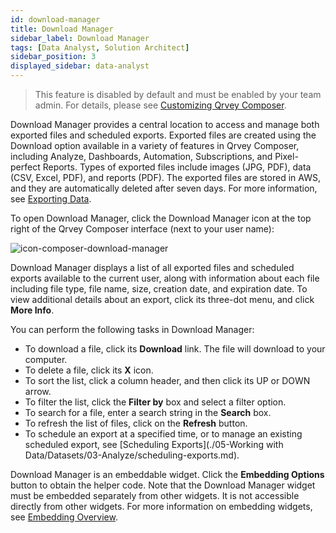 ```yaml
---
id: download-manager
title: Download Manager
sidebar_label: Download Manager
tags: [Data Analyst, Solution Architect]
sidebar_position: 3
displayed_sidebar: data-analyst
---
```


> This feature is disabled by default and must be enabled by your team admin. For details, please see [Customizing Qrvey Composer](../admin/customizing-qrvey-composer.md).

Download Manager provides a central location to access and manage both exported files and scheduled exports. Exported files are created using the Download option available in a variety of features in Qrvey Composer, including Analyze, Dashboards, Automation, Subscriptions, and Pixel-perfect Reports. Types of exported files include images (JPG, PDF), data (CSV, Excel, PDF), and reports (PDF). The exported files are stored in AWS, and they are automatically deleted after seven days. For more information, see [Exporting Data](./05-Working%20with%20Data/Datasets/03-Analyze/exporting.md).

To open Download Manager, click the Download Manager icon at the top right of the Qrvey Composer interface (next to your user name):

![icon-composer-download-manager](https://s3.amazonaws.com/cdn.qrvey.com/documentation_assets/ui-docs/basics/icon-composer-download-manager.png)

Download Manager displays a list of all exported files and scheduled exports available to the current user, along with information about each file including file type, file name, size, creation date, and expiration date. To view additional details about an export, click its three-dot menu, and click **More Info**.

You can perform the following tasks in Download Manager:
* To download a file, click its **Download** link. The file will download to your computer. 
* To delete a file, click its **X** icon. 
* To sort the list, click a column header, and then click its UP or DOWN arrow.
* To filter the list, click the **Filter by** box and select a filter option.  
* To search for a file, enter a search string in the **Search** box. 
* To refresh the list of files, click on the **Refresh** button.
* To schedule an export at a specified time, or to manage an existing scheduled export, see [Scheduling Exports](./05-Working with Data/Datasets/03-Analyze/scheduling-exports.md).

Download Manager is an embeddable widget. Click the **Embedding Options** button to obtain the helper code. Note that the Download Manager widget must be embedded separately from other widgets. It is not accessible directly from other widgets. For more information on embedding widgets, see [Embedding Overview](../software-developer/04-Embedding%20Qrvey%20Widgets/overview-of-embedding.md).